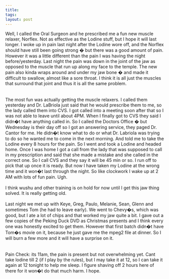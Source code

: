 ```yaml
---
title: 
tags: 
layout: post
---
```

Well, I called the Oral Surgeon and he prescribed me a fun new muscle relaxer, Norflex.  Not as effective as the Lodine stuff, but I hope it will last longer.  I woke up in pain last night after the Lodine wore off, and the Norflex should have still been going strong � but there was a good amount of pain.  However it was a little different than the pain I was having the night before/yesterday.  Last night the pain was down in the joint of the jaw as opposed to the muscle that run up along my face to the temple.  The new pain also kinda wraps around and under my jaw bone � and made it difficult to swallow, almost like a sore throat.  I think it is all just the muscles that surround that joint and thus it is all the same problem.  <br /><br />The most fun was actually getting the muscle relaxers.  I called them yesterday and Dr. LaBriola just said that he would prescribe them to me, so the lady called them into CVS.  I got called into a meeting soon after that so I was not able to leave until about 4PM.  When I finally got to CVS they said I didn�t have anything called in.  So I called the Doctors Office � but Wednesday is their day off so I got an answering service, they paged Dr. Cantor for me.  He didn�t know what to do or what Dr. Labriola was trying to do so he wanted me to come in the next morning.  And told me to take the Lodine every 8 hours for the pain.  So I went and took a Lodine and headed home.  Once I was home I got a call from the lady that was supposed to call in my prescription and said that she made a mistake and she called in the correct one.  So I call CVS and they say it will be 45 min or so.  I run off to pick that up once it is ready.  But now I have taken my Lodine at the wrong time and it won�t last through the night.  So like clockwork I wake up at 2 AM with lots of fun pain.  Ugh.<br /><br />I think wushu and other training is on hold for now until I get this jaw thing solved.  It is really getting old.<br /><br />Last night we met up with Keye, Greg, Paulo, Melanie, Sean, Glenn and sometimes Tom (he had to leave early).  We went to Chevy�s, which was good, but I ate a lot of chips and that worked my jaw quite a bit.  I gave out a few copies of the Peking Duck DVD as Christmas presents and I think every one was honestly excited to get them.  However that first batch didn�t have Tom�s movie on it, because he just gave me the mpeg2 file at dinner.  So I will burn a few more and it will have a surprise on it.  <br /><br />Pain Check: its 11am, the pain is present but not overwhelming yet.  Cant take lodine till 2 (if I play by the rules), but I may take it at 12, so I can take it again at 12 tonight to help me sleep.  I figure shaving off 2 hours here of there for it won�t do that much harm.  I hope.<br /><br /><br />

